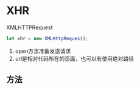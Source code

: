 # XHR

XMLHTTPRequest

```js
let xhr = new XMLHttpReques();


```

1. open方法准备发送请求
2. url是相对代码所在的页面，也可以有使用绝对路径

## 方法
